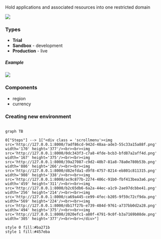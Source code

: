 Hold applications and associated resources into one restricted domain

![](raw/Pasted%20image%2020221225192642.png)

### Types
- **TriaI**
- **Sandbox** - development
- **Production** - live

##### Example
![](raw/Pasted%20image%2020220926155829.png)

### Components
- region
- currency

### Creating new environment
```mermaid

graph TB

0["Steps"] --> 1["<div class = 'scrollmenu'><img src='http://127.0.0.1:8000/7adf86cd-942d-48aa-ade3-55c33a15a88f.png' width='170' height='377'/><br><br><img src='http://127.0.0.1:8000/0dc343f3-c7a8-4fde-bcb3-bfd87a2aff4d.png' width='167' height='375'/><br><br><img src='http://127.0.0.1:8000/39a27087-c9d2-40b7-81a8-78a0e780b53b.png' width='886' height='266'/><br><br><img src='http://127.0.0.1:8000/d82efda1-d9f8-4757-8214-eb801c811315.png' width='908' height='338'/><br><br><img src='http://127.0.0.1:8000/ac9c877b-2274-406c-91b0-fbf413bea3a6.png' width='459' height='311'/><br><br><img src='http://127.0.0.1:8000/b2c65db6-6a2a-44ec-a1c9-2ae97dcbbe41.png' width='256' height='214'/><br><br><img src='http://127.0.0.1:8000/ca69a445-ce99-4fec-b205-9f59c72cf9da.png' width='569' height='224'/><br><br><img src='http://127.0.0.1:8000/db17f27b-e739-484d-9761-a737bb0d2a28.png' width='494' height='375'/><br><br><img src='http://127.0.0.1:8000/2020efc1-a80f-4791-9c0f-b3a7169b08de.png' width='305' height='377'/><br><br></div>"]

style 0 fill:#ba271b
style 1 fill:#457eba

```
